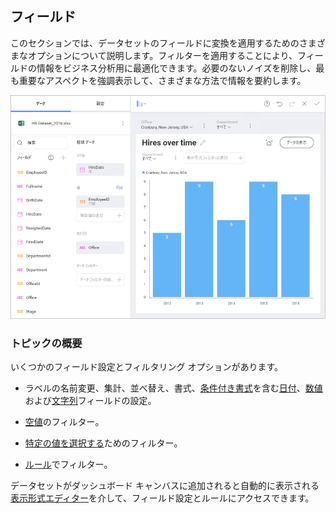 ## フィールド

このセクションでは、データセットのフィールドに変換を適用するためのさまざまなオプションについて説明します。フィルターを適用することにより、フィールドの情報をビジネス分析用に最適化できます。必要のないノイズを削除し、最も重要なアスペクトを強調表示して、さまざまな方法で情報を要約します。

![Field-Rules-Settings.png](images/Field-Rules-Settings.png)

### トピックの概要

いくつかのフィールド設定とフィルタリング オプションがあります。

  - ラベルの名前変更、集計、並べ替え、書式、[条件付き書式](conditional-formatting.html)を含む[日付](field-settings.md#date-fields)、[数値](field-settings.md#numeric-fields)および[文字列](field-settings.md#abc-fields)フィールドの設定。

  - [空値](field-filters-rules.md#empty-values)のフィルター。

  - [特定の値を選択する](field-filters-rules.md#select-values)ためのフィルター。

  - [ルール](field-filters-rules.md#rules)でフィルター。

データセットがダッシュボード キャンバスに追加されると自動的に表示される[表示形式エディター](~/jp/data-visualizations/visualizations-editor.html)を介して、フィールド設定とルールにアクセスできます。
